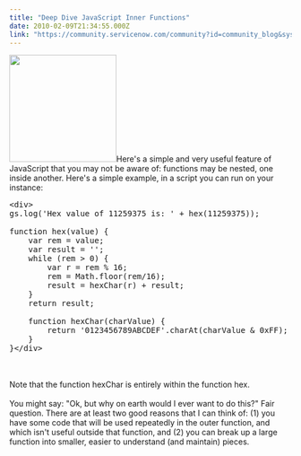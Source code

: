 ```yaml
---
title: "Deep Dive JavaScript Inner Functions"
date: 2010-02-09T21:34:55.000Z
link: "https://community.servicenow.com/community?id=community_blog&sys_id=bbace625dbd0dbc01dcaf3231f9619bb"
---
```

<p><img  alt="" class="jive-image" src="3f5a6335dbd09b048c8ef4621f961990.iix" style="width: auto; height: 191px;" />Here's a simple and very useful feature of JavaScript that you may not be aware of: functions may be nested, one inside another. Here's a simple example, in a script you can run on your instance:<br /><pre>&lt;div&gt;<br />gs.log('Hex value of 11259375 is: ' + hex(11259375));<br /><br />function hex(value) {<br />    var rem = value;<br />    var result = '';<br />    while (rem &gt; 0) {<br />        var r = rem % 16;<br />        rem = Math.floor(rem/16);<br />        result = hexChar(r) + result;<br />    }<br />    return result;<br />   <br />    function hexChar(charValue) {<br />        return '0123456789ABCDEF'.charAt(charValue &amp; 0xFF);<br />    }<br />}&lt;/div&gt;</pre><br /><!--break--><br />Note that the function hexChar is entirely within the function hex. <br /><br />You might say: "Ok, but why on earth would I ever want to do this?" Fair question. There are at least two good reasons that I can think of: (1) you have some code that will be used repeatedly in the outer function, and which isn't useful outside that function, and (2) you can break up a large function into smaller, easier to understand (and maintain) pieces.</p>